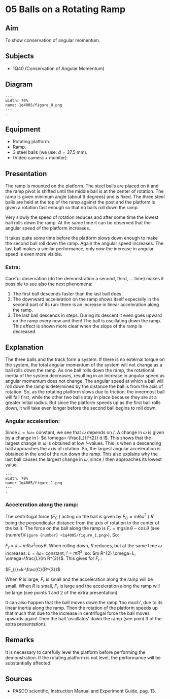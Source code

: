 # 05 Balls on a Rotating Ramp 
    
  
## Aim   
 To show conservation of angular momentum.    
  
## Subjects   
* 1Q40 (Conservation of Angular Momentum)   

## Diagram
   
```{figure} figures/figure_0.png  
---  
width: 70%  
name: 1q4005/figure_0.png  
---  
. 
```
     
  
## Equipment   
 *  Rotating platform. 
 *  Ramp. 
 *  3 steel balls (we use: $d=37.5 \mathrm{~mm}$). 
 *  (Video camera + monitor).   
  
  
## Presentation   
The ramp is mounted on the platform. The steel balls are placed on it and the ramp pivot is shifted until the middle ball is at the center of rotation. The ramp is given minimum angle (about 9 degrees) and is fixed. The three steel balls are held at the top of the ramp against the post and the platform is given a rotation fast enough so that no balls roll down the ramp.

Very slowly the speed of rotation reduces and after some time the lowest ball rolls down the ramp. At the same time it can be observed that the angular speed of the platform increases.

It takes quite some time before the platform slows down enough to make the second ball roll down the ramp. Again the angular speed increases. The last ball makes a similar performance, only now the increase in angular speed is even more visible.

### Extra:

Careful observation (do the demonstration a second, third, ... time) makes it possible to see also the next phenomena:

1. The first ball descends faster than the last ball does.
2. The downward acceleration on the ramp shows itself especially in the second part of its run: there is an increase in linear acceleration along the ramp.
3. The last ball descends in steps. During its descent it even goes upward on the ramp every now and then! The ball is oscillating down the ramp. This effect is shown more clear when the slope of the ramp is decreased

## Explanation   
The three balls and the track form a system. If there is no external torque on the system, the total angular momentum of the system will not change as a ball rolls down the ramp. As one ball rolls down the ramp, the rotational inertia of the system decreases, resulting in an increase in angular speed as angular momentum does not change. The angular speed at which a ball will roll down the ramp is determined by the distance the ball is from the axis of rotation. So, as the rotating platform slows due to friction, the innermost ball will fall first, while the other two balls stay in place because they are at a greater initial radius. But since the platform speeds up as the first ball rolls down, it will take even longer before the second ball begins to roll down.   

### Angular acceleration:

Since $L=/ \omega=$ constant, we see that $\omega$ depends on $/$. A change in $\omega$ is given by a change in I: $d \omega=-\frac{L}{I^{2}} d I$. This shows that the largest change in $\omega$ is obtained at low $/$-values. This is when a descending ball approaches the axis of rotation. So, the largest angular acceleration is obtained in the end of the run down the ramp. This also explains why the last ball causes the largest change in $\omega$, since / then approaches its lowest value.

```{figure} figures/figure_1.png  
---  
width: 70%  
name: 1q4005/figure_1.png  
---  
. 
```

### Acceleration along the ramp:

The centrifugal force $\left(F_{C}\right.$ ) acting on the ball is given by $F_{C}=m R \omega^{2}$ ( $R$ being the perpendicular distance from the axis of rotation to the center of the ball). The force on the ball along the ramp is $F_{r}=m g \sin \theta-\cos \theta$ (see {numref}`Figure {number} <1q4005/figure_1.png>`). So:

$F_{r}=k-m R \omega^{2} \cos \theta$. When rolling down, $R$ reduces, but at the same time $\omega$ increases: $L=I \omega=$ constant; $I=m R^{2}$, so: $m R^{2} \omega=L, \omega=\frac{L}{m R^{2}}$. This gives for $F_{r}$ :

$F_{r}=k-\frac{C}{R^{3}}$

When $R$ is large, $F_{r}$ is small and the acceleration along the ramp will be small. When $R$ is small, $F_{r}$ is large and the acceleration along the ramp will be large (see points 1 and 2 of the extra presentation).

It can also happen that the ball moves down the ramp 'too much', due to its linear inertia along the ramp. Then the rotation of the platform speeds up that much that due to the increase in centrifugal force the ball moves upwards again! Then the ball 'oscillates' down the ramp (see point 3 of the extra presentation). 
  
## Remarks   
It is necessary to carefully level the platform before performing the demonstration. If the rotating platform is not level, the performance will be substantially affected.    
  
## Sources
 *  PASCO scientific, Instruction Manual and Experiment Guide, pag. 13.
  